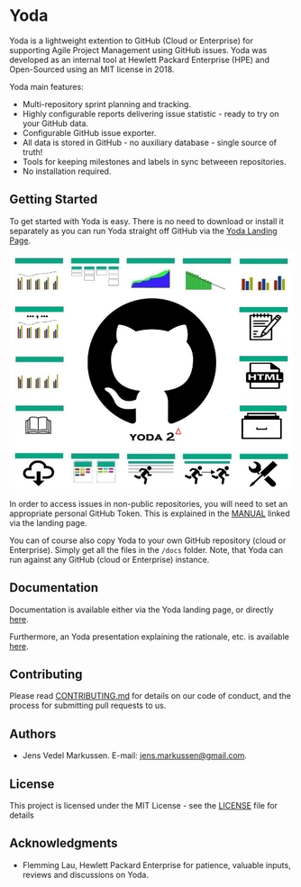 # Yoda

Yoda is a lightweight extention to GitHub (Cloud or Enterprise) for supporting Agile Project Management using GitHub issues. Yoda was developed as an internal tool at Hewlett Packard Enterprise (HPE) and Open-Sourced using an MIT license in 2018.
 
Yoda main features:
* Multi-repository sprint planning and tracking.
* Highly configurable reports delivering issue statistic - ready to try on your GitHub data. 
* Configurable GitHub issue exporter.
* All data is stored in GitHub - no auxiliary database - single source of truth!
* Tools for keeping milestones and labels in sync betweeen repositories.
* No installation required.
 

## Getting Started

To get started with Yoda is easy. There is no need to download or install it separately as you can run Yoda straight off GitHub via the [Yoda Landing Page](https://plan4hub.github.io/yoda/).

![Landing Page Graphics](docs/yoda-landing-page.jpg?raw=true "Yoda Landing Page") 

In order to access issues in non-public repositories, you will need to set an appropriate personal GitHub Token. This is explained in the [MANUAL](docs/MANUAL.md) linked via the landing page.

You can of course also copy Yoda to your own GitHub repository (cloud or Enterprise). Simply get all the files in the `/docs` folder. Note, that Yoda can run against any GitHub (cloud or Enterprise) instance.


## Documentation

Documentation is available either via the Yoda landing page, or directly [here](docs/MANUAL.md).

Furthermore, an Yoda presentation explaining the rationale, etc. is available [here](docs/Yoda-Agile-Project-Management-with-GitHub.pdf).


## Contributing

Please read [CONTRIBUTING.md](CONTRIBUTING.md) for details on our code of conduct, and the process for submitting pull requests to us.


## Authors

* Jens Vedel Markussen. E-mail: jens.markussen@gmail.com.


## License

This project is licensed under the MIT License - see the [LICENSE](LICENSE) file for details


## Acknowledgments

* Flemming Lau, Hewlett Packard Enterprise for patience, valuable inputs, reviews and discussions on Yoda.
